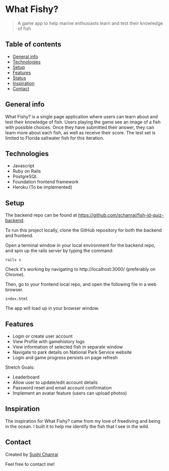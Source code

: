 # What Fishy?
> A game app to help marine enthusiasts learn and test their knowledge of fish

## Table of contents
* [General info](#general-info)
* [Technologies](#technologies)
* [Setup](#setup)
* [Features](#features)
* [Status](#status)
* [Inspiration](#inspiration)
* [Contact](#contact)


## General info
What Fishy? is a single page application where users can learn about and test their knowledge of fish. Users playing the game see an image of a fish with possible choices. Once they have submitted their answer, they can learn more about each fish, as well as receive their score. The test set is limited to Florida saltwater fish for this iteration.


## Technologies
* Javascript
* Ruby on Rails
* PostgreSQL
* Foundation frontend framework
* Heroku (To be implemented)

## Setup

The backend repo can be found at https://github.com/schanrai/fish-id-quiz-backend.

To run this project locally, clone the GitHub repository for both the backend and frontend.

Open a terminal window in your local environment for the backend repo, and spin up the rails server by typing the command:

```
rails s
```
Check it's working by navigating to http://localhost:3000/ (preferably on Chrome).

Then, go to your frontend local repo, and open the following file in a web browser.

```
index.html
```

The app will load up in your browser window.

## Features
* Login or create user account
* View Profile with gamehistory logs
* View information of selected fish in separate window
* Navigate to park details on National Park Service website
* Login and game progress persists on page refresh


Stretch Goals:
* Leaderboard
* Allow user to update/edit account details
* Password reset and email account confirmation
* Implement an avatar feature (users can upload photos)


## Inspiration
The inspiration for What Fishy? came from my love of freediving and being in the ocean. I built it to help me identify the fish that I see in the wild.

## Contact
Created by [Sushi Chanrai](https://www.linkedin.com/in/sushichanrai/)

Feel free to contact me!
